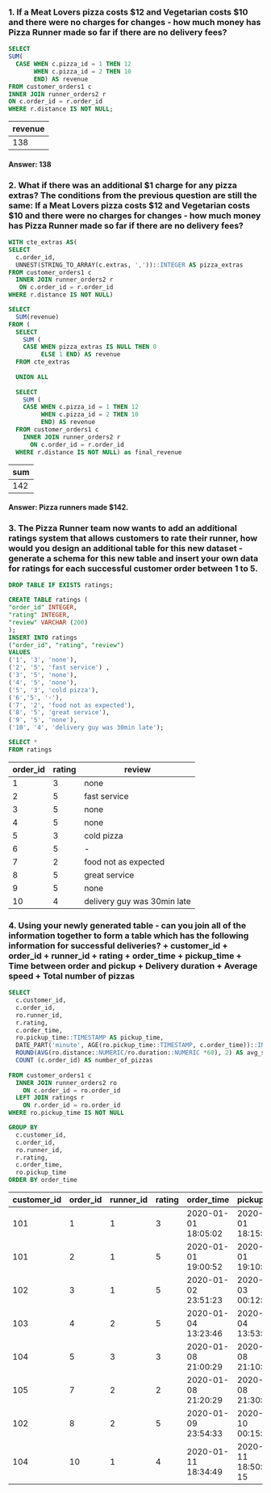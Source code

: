 
### 1. If a Meat Lovers pizza costs $12 and Vegetarian costs $10 and there were no charges for changes - how much money has Pizza Runner made so far if there are no delivery fees?

````sql
SELECT 
SUM(
  CASE WHEN c.pizza_id = 1 THEN 12
       WHEN c.pizza_id = 2 THEN 10
       END) AS revenue
FROM customer_orders1 c
INNER JOIN runner_orders2 r 
ON c.order_id = r.order_id
WHERE r.distance IS NOT NULL;
````

|revenue|
|-----|
|138|

#### Answer: 138

### 2. What if there was an additional $1 charge for any pizza extras? The conditions from the previous question are still the same: If a Meat Lovers pizza costs $12 and Vegetarian costs $10 and there were no charges for changes - how much money has Pizza Runner made so far if there are no delivery fees?

````sql
WITH cte_extras AS(
SELECT 
  c.order_id, 
  UNNEST(STRING_TO_ARRAY(c.extras, ','))::INTEGER AS pizza_extras
FROM customer_orders1 c
  INNER JOIN runner_orders2 r 
   ON c.order_id = r.order_id
WHERE r.distance IS NOT NULL) 

SELECT 
  SUM(revenue)
FROM (
  SELECT
    SUM (
    CASE WHEN pizza_extras IS NULL THEN 0
         ELSE 1 END) AS revenue
  FROM cte_extras
  
  UNION ALL
  
  SELECT 
    SUM (
    CASE WHEN c.pizza_id = 1 THEN 12
         WHEN c.pizza_id = 2 THEN 10
         END) AS revenue
  FROM customer_orders1 c
    INNER JOIN runner_orders2 r 
      ON c.order_id = r.order_id
  WHERE r.distance IS NOT NULL) as final_revenue
  ````
  |sum|
|-----|
|142|

#### Answer: Pizza runners made $142.
  
### 3. The Pizza Runner team now wants to add an additional ratings system that allows customers to rate their runner, how would you design an additional table for this new dataset - generate a schema for this new table and insert your own data for ratings for each successful customer order between 1 to 5.

````sql
DROP TABLE IF EXISTS ratings;

CREATE TABLE ratings (
"order_id" INTEGER,
"rating" INTEGER, 
"review" VARCHAR (200)
);
INSERT INTO ratings 
("order_id", "rating", "review")
VALUES 
('1', '3', 'none'),
('2', '5', 'fast service') ,
('3', '5', 'none'),
('4', '5', 'none'),
('5', '3', 'cold pizza'),
('6','5', '-'),
('7', '2', 'food not as expected'),
('8', '5', 'great service'),
('9', '5', 'none'), 
('10', '4', 'delivery guy was 30min late');
````
````sql
SELECT *
FROM ratings
````

|order_id|rating|review|
--------------|------------|----------|
|             1|3       |        none |
|             2|5       |         fast service|
|             3|5       |         none|
|             4|5       |         none|
|             5|3       |         cold pizza|
|             6|5       |         -|
|             7|2      |         food not as expected|
|             8|5       |         great service|
|             9|5      |         none|
|             10|4       |         delivery guy was 30min late|


### 4. Using your newly generated table - can you join all of the information together to form a table which has the following information for successful deliveries? + customer_id + order_id + runner_id + rating + order_time + pickup_time + Time between order and pickup + Delivery duration + Average speed + Total number of pizzas

````sql
SELECT 
  c.customer_id,
  c.order_id,
  ro.runner_id,
  r.rating, 
  c.order_time, 
  ro.pickup_time::TIMESTAMP AS pickup_time, 
  DATE_PART('minute', AGE(ro.pickup_time::TIMESTAMP, c.order_time))::INTEGER AS pickup_minutes, 
  ROUND(AVG(ro.distance::NUMERIC/ro.duration::NUMERIC *60), 2) AS avg_speed, 
  COUNT (c.order_id) AS number_of_pizzas
  
FROM customer_orders1 c 
  INNER JOIN runner_orders2 ro 
    ON c.order_id = ro.order_id
  LEFT JOIN ratings r 
    ON r.order_id = ro.order_id 
WHERE ro.pickup_time IS NOT NULL

GROUP BY 
  c.customer_id,
  c.order_id,
  ro.runner_id,
  r.rating, 
  c.order_time,
  ro.pickup_time
ORDER BY order_time  
  ````
  
|customer_id  |order_id|runner_id|rating|order_time|pickup_time|pickup_minutes|avg_speed|number_of_pizzas|
--------------|------------|----------|------|----|------------|----------|------|----|
|101|             1|1       |         3|2020-01-01 18:05:02 |2020-01-01 18:15:34|10|37.50|1|
|101|             2|1       |         5|2020-01-01 19:00:52 | 2020-01-01 19:10:54|10|44.44|1|
|102|             3|1       |         5|2020-01-02 23:51:23 | 2020-01-03 00:12:37|21|40.20|2|
|103|             4|2       |         5|2020-01-04 13:23:46| 2020-01-04 13:53:03|29|35.10|3|
|104|             5|3      |         3|2020-01-08 21:00:29 | 2020-01-08 21:10:57|10|40.00|1|
|105|             7|2       |         2|2020-01-08 21:20:29 | 2020-01-08 21:30:45|10|60.00|1|
|102|             8|2      |         5|2020-01-09 23:54:33 | 2020-01-10 00:15:02|20|93.60|1|
|104|             10|1       |         4|2020-01-11 18:34:49 | 2020-01-11 18:50:20 15|60.00|2|
